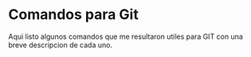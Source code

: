 # Comandos para Git
Aqui listo algunos comandos que me resultaron utiles para GIT con una breve descripcion de cada uno.

